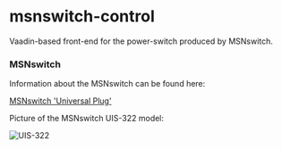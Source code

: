 # msnswitch-control
Vaadin-based front-end for the power-switch produced by MSNswitch.

### MSNswitch

Information about the MSNswitch can be found here:

[MSNswitch 'Universal Plug'](http://www.msnswitch.com/index.htm)

Picture of the MSNswitch UIS-322 model:

![UIS-322](http://www.msnswitch.com/322fullsize/3.jpg "MSNswitch UIS-322 Model")

